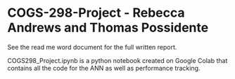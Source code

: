 # COGS-298-Project - Rebecca Andrews and Thomas Possidente 

See the read me word document for the full written report.

COGS298_Project.ipynb is a python notebook created on Google Colab that contains all the code for the ANN as well as performance tracking.
